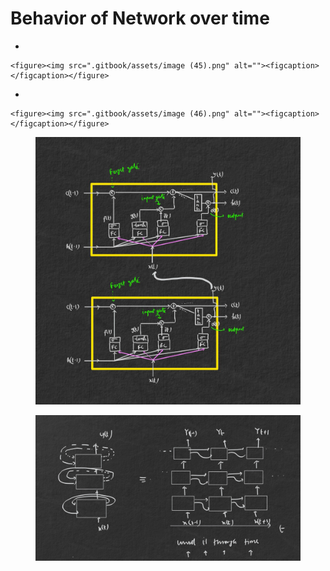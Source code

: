 # Behavior of Network over time



*

    <figure><img src=".gitbook/assets/image (45).png" alt=""><figcaption></figcaption></figure>
*

    <figure><img src=".gitbook/assets/image (46).png" alt=""><figcaption></figcaption></figure>

<figure><img src=".gitbook/assets/image (47).png" alt=""><figcaption></figcaption></figure>

<figure><img src=".gitbook/assets/image (48).png" alt=""><figcaption></figcaption></figure>
